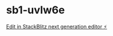 # sb1-uvlw6e

[Edit in StackBlitz next generation editor ⚡️](https://stackblitz.com/~/github.com/PabloKieb/sb1-uvlw6e)